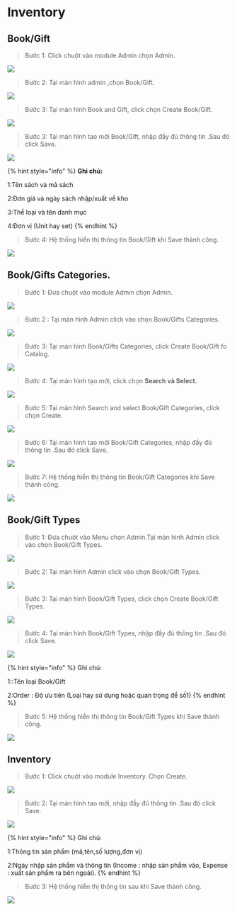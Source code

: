 # Inventory

## Book/Gift

> Bước 1: Click chuột vào module Admin chọn Admin.

![](.gitbook/assets/book1.png)

> Bước 2: Tại màn hình admin ,chọn Book/Gift.

![](.gitbook/assets/book2.png)

> Bước 3: Tại màn hình Book and Gift, click chọn Create Book/Gift.

![](.gitbook/assets/book3.png)

> Bước 3: Tại màn hình tao mới Book/Gift, nhập đầy đủ thông tin .Sau đó click Save.

![](.gitbook/assets/book4.png)

{% hint style="info" %}
**Ghi chú:**

1:Tên sách và mã sách

2:Đơn giá và ngày sách nhập/xuất về kho

3:Thể loại và tên danh mục

4:Đơn vị \(Unit hay set\)
{% endhint %}

> Bước 4: Hệ thống hiển thị thông tin Book/Gift khi Save thành công.

![](.gitbook/assets/book5.png)

## Book/Gifts Categories.

> Bước 1: Đưa chuột vào module Admin chọn Admin.

![](.gitbook/assets/book1.png)

> Bước 2 : Tại màn hình Admin click vào chọn Book/Gifts Categories.

![](.gitbook/assets/gift2.png)

> Bước 3: Tại màn hình Book/Gifts Categories, click Create Book/Gift fo Catalog.

![](.gitbook/assets/gift3.png)

> Bước 4: Tại màn hình tạo mới, click chọn **Search và Select.**

![](.gitbook/assets/gift4.png)

> Bước 5: Tại màn hình Search and select Book/Gift Categories, click chọn Create.

![](.gitbook/assets/gift7.png)

> Bước 6: Tại màn hình tao mới Book/Gift Categories, nhập đầy đủ thông tin .Sau đó click Save.

![](.gitbook/assets/gift5.PNG)

> Bước 7: Hệ thống hiển thị thông tin Book/Gift Categories khi Save thành công.

![](.gitbook/assets/gift6.PNG)

## Book/Gift Types

> Bước 1: Đưa chuột vào Menu chọn Admin.Tại màn hình Admin click vào chọn Book/Gift Types.

![](.gitbook/assets/book1%20%281%29.png)

> Bước 2: Tại màn hình Admin click vào chọn Book/Gift Types.

![](.gitbook/assets/type3.png)

> Bước 3: Tại màn hình Book/Gift Types, click chọn Create Book/Gift Types.

![](.gitbook/assets/type4.png)

> Bước 4: Tại màn hình Book/Gift Types, nhập đầy đủ thông tin .Sau đó click Save.

![](.gitbook/assets/type5.png)

{% hint style="info" %}
Ghi chú:

1::Tên loại Book/Gift 

2:Order : Độ ưu tiên \(Loại hay sử dụng hoặc quan trọng để số1\)
{% endhint %}

> Bước 5: Hệ thống hiển thị thông tin Book/Gift Types khi Save thành công.

![](.gitbook/assets/type1.png)

## Inventory

> Bước 1: Click chuột vào module Inventory. Chọn Create.

![](.gitbook/assets/inven1.png)

> Bước 2: Tại màn hình tao mới, nhập đầy đủ thông tin .Sau đó click Save.

![](.gitbook/assets/inven2.png)

{% hint style="info" %}
Ghi chú:

1:Thông tin sản phẩm \(mã,tên,số lượng,đơn vị\)

2:Ngày nhập sản phẩm và thông tin \(Income : nhập sản phẩm vào, Expense : xuất sản phẩm ra bên ngoài\).
{% endhint %}

> Bước 3: Hệ thống hiển thị thông tin sau khi Save thành công.

![](.gitbook/assets/inven3.png)

